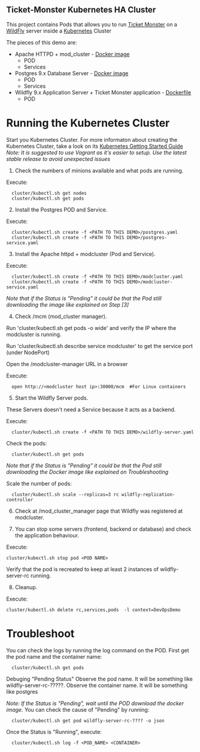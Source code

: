 Ticket-Monster Kubernetes HA Cluster
--------------------------------


This project contains Pods that allows you to run [Ticket Monster](http://www.jboss.org/ticket-monster/) on a [WildFly](http://www.wildfly.org) server inside a [Kubernetes](http://kubernetes.io/) Cluster

The pieces of this demo are:

- Apache HTTPD + mod_cluster - [Docker image](https://hub.docker.com/r/karm/mod_cluster-master-dockerhub/)
    - POD 
    - Services
- Postgres 9.x Database Server - [Docker image](https://hub.docker.com/_/postgres/)
    - POD
    - Services
- Wildfly 9.x Application Server + Ticket Monster application - [Dockerfile](../Dockerfiles/ticketmonster-ha/Dockerfile)
    - POD

Running the Kubernetes Cluster
==============================

Start you Kubernetes Cluster. For more informaton about creating the Kubernetes Cluster, take a look on its [Kubernetes Getting Started Guide](http://kubernetes.io/gettingstarted/)
_Note: It is suggested to use Vagrant as it's easier to setup. Use the latest stable release to avoid unexpected issues_

1. Check the numbers of minions available and what pods are running.

  Execute:

      cluster/kubectl.sh get nodes
      cluster/kubectl.sh get pods
    

2. Install the Postgres POD and Service.

  Execute:

      cluster/kubectl.sh create -f <PATH TO THIS DEMO>/postgres.yaml
      cluster/kubectl.sh create -f <PATH TO THIS DEMO>/postgres-service.yaml
    

3. Install the Apache httpd + modcluster (Pod and Service).

  Execute:

      cluster/kubectl.sh create -f <PATH TO THIS DEMO>/modcluster.yaml
      cluster/kubectl.sh create -f <PATH TO THIS DEMO>/modcluster-service.yaml
    

  _Note that if the Status is "Pending" it could be that the Pod still downloading the image like explained on Step [3]_


4. Check /mcm (mod_cluster manager).

  Run 'cluster/kubectl.sh get pods -o wide' and verify the IP where the modcluster is running. 
  
  Run 'cluster/kubectl.sh describe service modcluster' to get the service port (under NodePort)

  Open the /modcluster-manager URL in a browser

  Execute:

      open http://<modcluster host ip>:30000/mcm  #For Linux containers


5. Start the Wildfly Server pods.

  These Servers doesn't need a Service because it acts as a backend.

  Execute:

      cluster/kubectl.sh create -f <PATH TO THIS DEMO>/wildfly-server.yaml
    

  Check the pods:

      cluster/kubectl.sh get pods
    

  _Note that if the Status is "Pending" it could be that the Pod still downloading the Docker image like explained on Troubleshooting_
  
  Scale the number of pods:
  
      cluster/kubectl.sh scale --replicas=3 rc wildfly-replication-controller
      

6. Check at /mod_cluster_manager page that Wildfly was registered at modcluster.


7. You can stop some servers (frontend, backend or database) and check the application behaviour.

Execute:

    cluster/kubectl.sh stop pod <POD NAME>
    

Verify that the pod is recreated to keep at least 2 instances of wildfly-server-rc running.

8. Cleanup.

Execute:

    cluster/kubectl.sh delete rc,services,pods  -l context=DevOpsDemo
    


Troubleshoot
============

  You can check the logs by running the log command on the POD.
  First get the pod name and the container name:

      cluster/kubectl.sh get pods
    

 Debuging "Pending Status"
  Observe the pod name. It will be something like wildfly-server-rc-?????.
  Observe the container name. It will be something like postgres

  _Note: If the Status is "Pending", wait until the POD download the docker image._
  You can check the cause of "Pending" by running:
  
      cluster/kubectl.sh get pod wildfly-server-rc-???? -o json
    

  Once the Status is "Running", execute:

      cluster/kubectl.sh log -f <POD_NAME> <CONTAINER>
      
